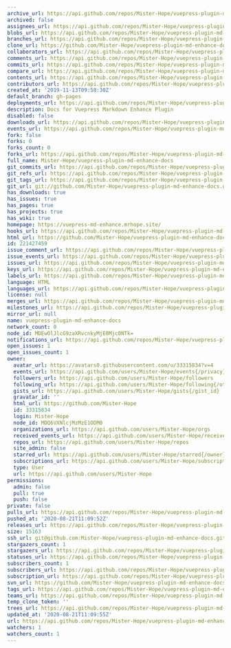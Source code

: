 ```yaml
---
archive_url: https://api.github.com/repos/Mister-Hope/vuepress-plugin-md-enhance-docs/{archive_format}{/ref}
archived: false
assignees_url: https://api.github.com/repos/Mister-Hope/vuepress-plugin-md-enhance-docs/assignees{/user}
blobs_url: https://api.github.com/repos/Mister-Hope/vuepress-plugin-md-enhance-docs/git/blobs{/sha}
branches_url: https://api.github.com/repos/Mister-Hope/vuepress-plugin-md-enhance-docs/branches{/branch}
clone_url: https://github.com/Mister-Hope/vuepress-plugin-md-enhance-docs.git
collaborators_url: https://api.github.com/repos/Mister-Hope/vuepress-plugin-md-enhance-docs/collaborators{/collaborator}
comments_url: https://api.github.com/repos/Mister-Hope/vuepress-plugin-md-enhance-docs/comments{/number}
commits_url: https://api.github.com/repos/Mister-Hope/vuepress-plugin-md-enhance-docs/commits{/sha}
compare_url: https://api.github.com/repos/Mister-Hope/vuepress-plugin-md-enhance-docs/compare/{base}...{head}
contents_url: https://api.github.com/repos/Mister-Hope/vuepress-plugin-md-enhance-docs/contents/{+path}
contributors_url: https://api.github.com/repos/Mister-Hope/vuepress-plugin-md-enhance-docs/contributors
created_at: '2019-11-13T09:58:30Z'
default_branch: gh-pages
deployments_url: https://api.github.com/repos/Mister-Hope/vuepress-plugin-md-enhance-docs/deployments
description: Docs for Vuepress Markdown Enhance Plugin
disabled: false
downloads_url: https://api.github.com/repos/Mister-Hope/vuepress-plugin-md-enhance-docs/downloads
events_url: https://api.github.com/repos/Mister-Hope/vuepress-plugin-md-enhance-docs/events
fork: false
forks: 0
forks_count: 0
forks_url: https://api.github.com/repos/Mister-Hope/vuepress-plugin-md-enhance-docs/forks
full_name: Mister-Hope/vuepress-plugin-md-enhance-docs
git_commits_url: https://api.github.com/repos/Mister-Hope/vuepress-plugin-md-enhance-docs/git/commits{/sha}
git_refs_url: https://api.github.com/repos/Mister-Hope/vuepress-plugin-md-enhance-docs/git/refs{/sha}
git_tags_url: https://api.github.com/repos/Mister-Hope/vuepress-plugin-md-enhance-docs/git/tags{/sha}
git_url: git://github.com/Mister-Hope/vuepress-plugin-md-enhance-docs.git
has_downloads: true
has_issues: true
has_pages: true
has_projects: true
has_wiki: true
homepage: https://vuepress-md-enhance.mrhope.site/
hooks_url: https://api.github.com/repos/Mister-Hope/vuepress-plugin-md-enhance-docs/hooks
html_url: https://github.com/Mister-Hope/vuepress-plugin-md-enhance-docs
id: 221427459
issue_comment_url: https://api.github.com/repos/Mister-Hope/vuepress-plugin-md-enhance-docs/issues/comments{/number}
issue_events_url: https://api.github.com/repos/Mister-Hope/vuepress-plugin-md-enhance-docs/issues/events{/number}
issues_url: https://api.github.com/repos/Mister-Hope/vuepress-plugin-md-enhance-docs/issues{/number}
keys_url: https://api.github.com/repos/Mister-Hope/vuepress-plugin-md-enhance-docs/keys{/key_id}
labels_url: https://api.github.com/repos/Mister-Hope/vuepress-plugin-md-enhance-docs/labels{/name}
language: HTML
languages_url: https://api.github.com/repos/Mister-Hope/vuepress-plugin-md-enhance-docs/languages
license: null
merges_url: https://api.github.com/repos/Mister-Hope/vuepress-plugin-md-enhance-docs/merges
milestones_url: https://api.github.com/repos/Mister-Hope/vuepress-plugin-md-enhance-docs/milestones{/number}
mirror_url: null
name: vuepress-plugin-md-enhance-docs
network_count: 0
node_id: MDEwOlJlcG9zaXRvcnkyMjE0Mjc0NTk=
notifications_url: https://api.github.com/repos/Mister-Hope/vuepress-plugin-md-enhance-docs/notifications{?since,all,participating}
open_issues: 1
open_issues_count: 1
owner:
  avatar_url: https://avatars0.githubusercontent.com/u/33315834?v=4
  events_url: https://api.github.com/users/Mister-Hope/events{/privacy}
  followers_url: https://api.github.com/users/Mister-Hope/followers
  following_url: https://api.github.com/users/Mister-Hope/following{/other_user}
  gists_url: https://api.github.com/users/Mister-Hope/gists{/gist_id}
  gravatar_id: ''
  html_url: https://github.com/Mister-Hope
  id: 33315834
  login: Mister-Hope
  node_id: MDQ6VXNlcjMzMzE1ODM0
  organizations_url: https://api.github.com/users/Mister-Hope/orgs
  received_events_url: https://api.github.com/users/Mister-Hope/received_events
  repos_url: https://api.github.com/users/Mister-Hope/repos
  site_admin: false
  starred_url: https://api.github.com/users/Mister-Hope/starred{/owner}{/repo}
  subscriptions_url: https://api.github.com/users/Mister-Hope/subscriptions
  type: User
  url: https://api.github.com/users/Mister-Hope
permissions:
  admin: false
  pull: true
  push: false
private: false
pulls_url: https://api.github.com/repos/Mister-Hope/vuepress-plugin-md-enhance-docs/pulls{/number}
pushed_at: '2020-08-21T11:09:52Z'
releases_url: https://api.github.com/repos/Mister-Hope/vuepress-plugin-md-enhance-docs/releases{/id}
size: 15163
ssh_url: git@github.com:Mister-Hope/vuepress-plugin-md-enhance-docs.git
stargazers_count: 1
stargazers_url: https://api.github.com/repos/Mister-Hope/vuepress-plugin-md-enhance-docs/stargazers
statuses_url: https://api.github.com/repos/Mister-Hope/vuepress-plugin-md-enhance-docs/statuses/{sha}
subscribers_count: 1
subscribers_url: https://api.github.com/repos/Mister-Hope/vuepress-plugin-md-enhance-docs/subscribers
subscription_url: https://api.github.com/repos/Mister-Hope/vuepress-plugin-md-enhance-docs/subscription
svn_url: https://github.com/Mister-Hope/vuepress-plugin-md-enhance-docs
tags_url: https://api.github.com/repos/Mister-Hope/vuepress-plugin-md-enhance-docs/tags
teams_url: https://api.github.com/repos/Mister-Hope/vuepress-plugin-md-enhance-docs/teams
temp_clone_token: ''
trees_url: https://api.github.com/repos/Mister-Hope/vuepress-plugin-md-enhance-docs/git/trees{/sha}
updated_at: '2020-08-21T11:09:55Z'
url: https://api.github.com/repos/Mister-Hope/vuepress-plugin-md-enhance-docs
watchers: 1
watchers_count: 1
---
```



